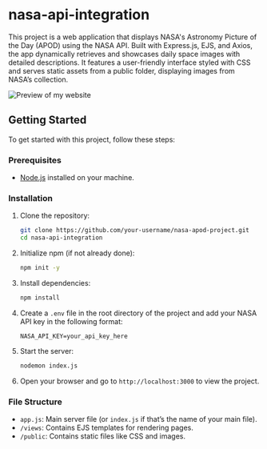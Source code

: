 # nasa-api-integration
This project is a web application that displays NASA's Astronomy Picture of the Day (APOD) using the NASA API. Built with Express.js, EJS, and Axios, the app dynamically retrieves and showcases daily space images with detailed descriptions. It features a user-friendly interface styled with CSS and serves static assets from a public folder, displaying images from NASA’s collection.

![Preview of my website](#home.png)

## Getting Started

To get started with this project, follow these steps:

### Prerequisites

- [Node.js](https://nodejs.org/) installed on your machine.

### Installation

1. Clone the repository:

    ```bash
    git clone https://github.com/your-username/nasa-apod-project.git
    cd nasa-api-integration
    ```

2. Initialize npm (if not already done):

    ```bash
    npm init -y
    ```

3. Install dependencies:

    ```bash
    npm install
    ```

4. Create a `.env` file in the root directory of the project and add your NASA API key in the following format:

    ```
    NASA_API_KEY=your_api_key_here
    ```

5. Start the server:

    ```bash
    nodemon index.js
    ```

6. Open your browser and go to `http://localhost:3000` to view the project.

### File Structure

- `app.js`: Main server file (or `index.js` if that’s the name of your main file).
- `/views`: Contains EJS templates for rendering pages.
- `/public`: Contains static files like CSS and images.
